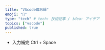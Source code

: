 ```yaml
---
title: "VScode備忘録"
emoji: "💭"
type: "tech" # tech: 技術記事 / idea: アイデア
topics: ["vscode"]
published: true
---
```


* 入力補完
Ctrl + Space